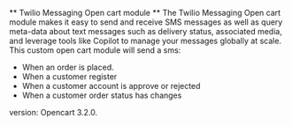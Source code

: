 ** Twilio Messaging Open cart module **
The Twilio Messaging Open cart module makes it easy to send and receive SMS messages as well as query meta-data about text messages such as delivery status, associated media, and leverage tools like Copilot to manage your messages globally at scale.
This custom open cart module will send a sms:
- When an order is placed.
- When a customer register
- When a customer account is approve or rejected
- When a customer order status has changes

version: Opencart 3.2.0.
